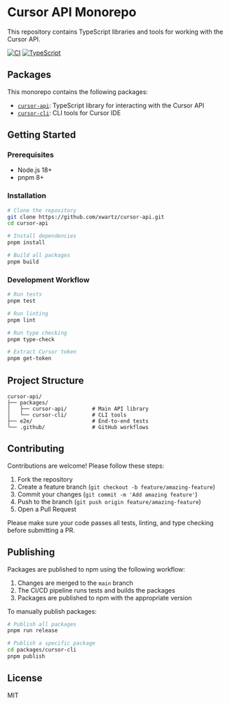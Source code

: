 # Cursor API Monorepo

This repository contains TypeScript libraries and tools for working with the Cursor API.

[![CI](https://github.com/xwartz/cursor-api/workflows/CI/badge.svg)](https://github.com/xwartz/cursor-api/actions)
[![TypeScript](https://img.shields.io/badge/%3C%2F%3E-TypeScript-%230074c1.svg)](http://www.typescriptlang.org/)

## Packages

This monorepo contains the following packages:

- [`cursor-api`](./packages/cursor-api/README.md): TypeScript library for interacting with the Cursor API
- [`cursor-cli`](./packages/cursor-cli/README.md): CLI tools for Cursor IDE

## Getting Started

### Prerequisites

- Node.js 18+
- pnpm 8+

### Installation

```bash
# Clone the repository
git clone https://github.com/xwartz/cursor-api.git
cd cursor-api

# Install dependencies
pnpm install

# Build all packages
pnpm build
```

### Development Workflow

```bash
# Run tests
pnpm test

# Run linting
pnpm lint

# Run type checking
pnpm type-check

# Extract Cursor token
pnpm get-token
```

## Project Structure

```
cursor-api/
├── packages/
│   ├── cursor-api/        # Main API library
│   └── cursor-cli/        # CLI tools
├── e2e/                   # End-to-end tests
└── .github/               # GitHub workflows
```

## Contributing

Contributions are welcome! Please follow these steps:

1. Fork the repository
2. Create a feature branch (`git checkout -b feature/amazing-feature`)
3. Commit your changes (`git commit -m 'Add amazing feature'`)
4. Push to the branch (`git push origin feature/amazing-feature`)
5. Open a Pull Request

Please make sure your code passes all tests, linting, and type checking before submitting a PR.

## Publishing

Packages are published to npm using the following workflow:

1. Changes are merged to the `main` branch
2. The CI/CD pipeline runs tests and builds the packages
3. Packages are published to npm with the appropriate version

To manually publish packages:

```bash
# Publish all packages
pnpm run release

# Publish a specific package
cd packages/cursor-cli
pnpm publish
```

## License

MIT
